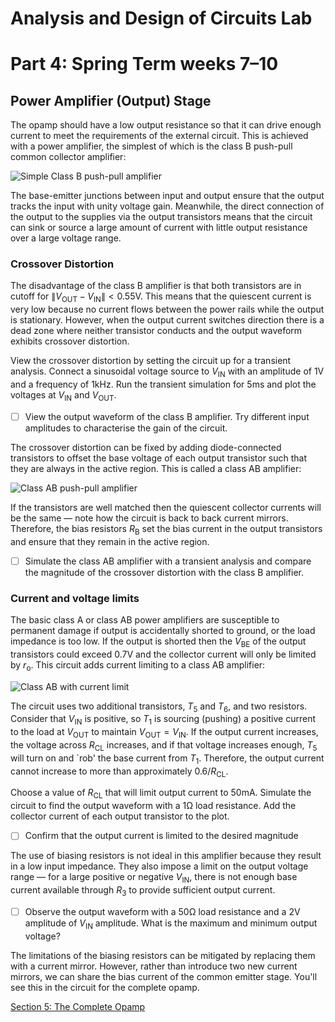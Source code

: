# Analysis and Design of Circuits Lab
# Part 4: Spring Term weeks 7–10

## Power Amplifier (Output) Stage

The opamp should have a low output resistance so that it can drive enough current to meet the requirements of the external circuit.
This is achieved with a power amplifier, the simplest of which is the class B push-pull common collector amplifier:

![Simple Class B push-pull amplifier](graphics/simpleClassB.png)
        
The base-emitter junctions between input and output ensure that the output tracks the input with unity voltage gain.
Meanwhile, the direct connection of the output to the supplies via the output transistors means that the circuit can sink or source a large amount of current with little output resistance over a large voltage range.
        
### Crossover Distortion

The disadvantage of the class B amplifier is that both transistors are in cutoff for $\|V_\text{OUT}-V_\text{IN}\| < 0.55\text{V}$.
This means that the quiescent current is very low because no current flows between the power rails while the output is stationary.
However, when the output current switches direction there is a dead zone where neither transistor conducts and the output waveform exhibits crossover distortion.
            
View the crossover distortion by setting the circuit up for a transient analysis.
Connect a sinusoidal voltage source to $V_\text{IN}$ with an amplitude of 1V and a frequency of 1kHz.
Run the transient simulation for 5ms and plot the voltages at $V_\text{IN}$ and $V_\text{OUT}$.
            
- [ ] View the output waveform of the class B amplifier. Try different input amplitudes to characterise the gain of the circuit.
        
The crossover distortion can be fixed by adding diode-connected transistors to offset the base voltage of each output transistor such that they are always in the active region.
This is called a class AB amplifier:

![Class AB push-pull amplifier](graphics/classAB.png)
            
If the transistors are well matched then the quiescent collector currents will be the same — note how the circuit is back to back current mirrors.
Therefore, the bias resistors $R_\text{B}$ set the bias current in the output transistors and ensure that they remain in the active region.
            
- [ ] Simulate the class AB amplifier with a transient analysis and compare the magnitude of the crossover distortion with the class B amplifier.

### Current and voltage limits
            
The basic class A or class AB power amplifiers are susceptible to permanent damage if output is accidentally shorted to ground, or the load impedance is too low.
If the output is shorted then the $V_\text{BE}$ of the output transistors could exceed 0.7V and the collector current will only be limited by $r_\text{o}$.
This circuit adds current limiting to a class AB amplifier:
    
![Class AB with current limit](graphics/classABCL.png)
                
The circuit uses two additional transistors, $T_5$ and $T_6$, and two resistors.
Consider that $V_\text{IN}$ is positive, so $T_1$ is sourcing (pushing) a positive current to the load at $V_\text{OUT}$ to maintain $V_\text{OUT}=V_\text{IN}$.
If the output current increases, the voltage across $R_\text{CL}$ increases, and if that voltage increases enough, $T_5$ will turn on and `rob' the base current from $T_1$. Therefore, the output current cannot increase to more than approximately $0.6/R_\text{CL}$.
            
Choose a value of $R_\text{CL}$ that will limit output current to 50mA.
Simulate the circuit to find the output waveform with a 1Ω load resistance. Add the collector current of each output transistor to the plot.
        
- [ ] Confirm that the output current is limited to the desired magnitude
            
The use of biasing resistors is not ideal in this amplifier because they result in a low input impedance.
They also impose a limit on the output voltage range — for a large positive or negative $V_\text{IN}$, there is not enough base current available through $R_3$ to provide sufficient output current.
            
- [ ] Observe the output waveform with a 50Ω load resistance and a 2V amplitude of $V_\text{IN}$ amplitude. What is the maximum and minimum output voltage?
            
The limitations of the biasing resistors can be mitigated by replacing them with a current mirror.
However, rather than introduce two new current mirrors, we can share the bias current of the common emitter stage.
You'll see this in the circuit for the complete opamp.

[Section 5: The Complete Opamp](ADC/Part4/Section5.md)
